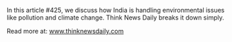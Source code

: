 In this article #425, we discuss how India is handling environmental issues like pollution and climate change. Think News Daily breaks it down simply.

Read more at: www.thinknewsdaily.com